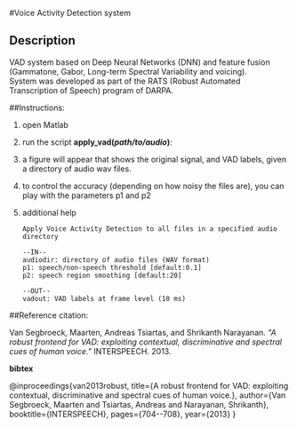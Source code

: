 #Voice Activity Detection system

## Description
VAD system based on Deep Neural Networks (DNN) and feature fusion (Gammatone, Gabor, Long-term Spectral Variability and voicing).  
System was developed as part of the RATS (Robust Automated Transcription of Speech) program of DARPA.

##Instructions:

1. open Matlab
2. run the script **apply_vad(_path/to/audio_)**: 
3. a figure will appear that shows the original signal, and VAD labels, given a directory of audio wav files.
4. to control the accuracy (depending on how noisy the files are), you can play with the parameters p1 and p2
5. additional help 

       Apply Voice Activity Detection to all files in a specified audio directory

       --IN--  
       audiodir: directory of audio files (WAV format)  
       p1: speech/non-speech threshold [default:0.1]  
       p2: speech region smoothing [default:20]  

       --OUT--  
       vadout: VAD labels at frame level (10 ms)  


##Reference citation:

Van Segbroeck, Maarten, Andreas Tsiartas, and Shrikanth Narayanan. _"A robust frontend for VAD: exploiting contextual, discriminative and spectral cues of human voice."_ INTERSPEECH. 2013.

**bibtex**

@inproceedings{van2013robust,
  title={A robust frontend for VAD: exploiting contextual, discriminative and spectral cues of human voice.},
  author={Van Segbroeck, Maarten and Tsiartas, Andreas and Narayanan, Shrikanth},
  booktitle={INTERSPEECH},
  pages={704--708},
  year={2013}
}
